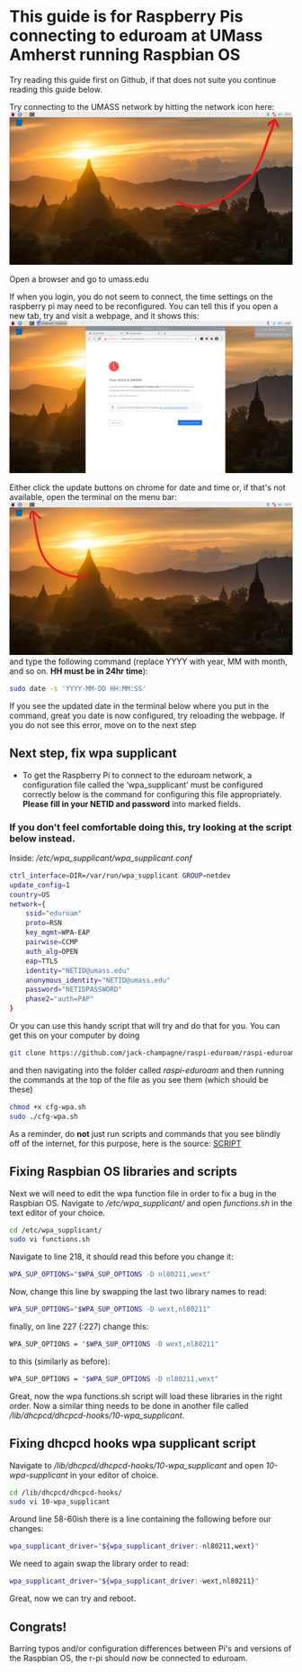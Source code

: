 # This guide is for Raspberry Pis connecting to eduroam at UMass Amherst running Raspbian OS

Try reading this guide first on Github, if that does not suite you continue reading this guide below.

Try connecting to the UMASS network by hitting the network icon here:
![Image of network icon](images/network-icon.jpg)

Open a browser and go to umass.edu

If when you login, you do not seem to connect, the time settings on the raspberry pi may need to be reconfigured. You can tell this if you open a new tab, try and visit a webpage, and it shows this:
![Image of date not set correctly](images/time-not-configured.png)

Either click the update buttons on chrome for date and time or, if that's not available, open the terminal on the menu bar:
![Location of terminal on menu bar](images/terminal-menu-bar.jpg)
and type the following command (replace YYYY with year, MM with month, and so on. **HH must be in 24hr time**):

```bash
sudo date -s 'YYYY-MM-DD HH:MM:SS'
```

If you see the updated date in the terminal below where you put in the command, great you date is now configured, try reloading the webpage.
If you do not see this error, move on to the next step

## Next step, fix wpa supplicant

* To get the Raspberry Pi to connect to the eduroam network, a configuration file called the ‘wpa_supplicant’ must be configured correctly
below is the command for configuring this file appropriately. **Please fill in your NETID and password** into marked fields.

### If you don't feel comfortable doing this, try looking at the script below instead.

Inside: */etc/wpa_supplicant/wpa_supplicant.conf*

```bash
ctrl_interface=DIR=/var/run/wpa_supplicant GROUP=netdev
update_config=1
country=US
network={
    ssid="eduroam"
    proto=RSN
    key_mgmt=WPA-EAP
    pairwise=CCMP
    auth_alg=OPEN
    eap=TTLS
    identity="NETID@umass.edu"
    anonymous_identity="NETID@umass.edu"
    password="NETIDPASSWORD"
    phase2="auth=PAP"
}
```

Or you can use this handy script that will try and do that for you. You can get this on your computer by doing

```bash
git clone https://github.com/jack-champagne/raspi-eduroam/raspi-eduroam.git
```

and then navigating into the folder called *raspi-eduroam*
and then running the commands at the top of the file as you see them (which should be these)

```bash
chmod +x cfg-wpa.sh
sudo ./cfg-wpa.sh
```

As a reminder, do **not** just run scripts and commands that you see blindly off of the internet, for this purpose,
here is the source:
[SCRIPT](cfg-wpa.sh)

## Fixing Raspbian OS libraries and scripts

Next we will need to edit the wpa function file in order to fix a bug in the Raspbian OS. Navigate to */etc/wpa_supplicant/* and open *functions.sh* in the text editor of your choice.

```bash
cd /etc/wpa_supplicant/
sudo vi functions.sh
```

Navigate to line 218, it should read this before you change it:
```bash
WPA_SUP_OPTIONS="$WPA_SUP_OPTIONS -D nl80211,wext"
```

Now, change this line by swapping the last two library names to read:
```bash
WPA_SUP_OPTIONS="$WPA_SUP_OPTIONS -D wext,nl80211"
```

finally, on line 227 (:227) change this:
```bash
WPA_SUP_OPTIONS = "$WPA_SUP_OPTIONS -D wext,nl80211"
```
to this (similarly as before):
```bash
WPA_SUP_OPTIONS = "$WPA_SUP_OPTIONS -D nl80211,wext"
```

Great, now the wpa functions.sh script will load these libraries in the right order. Now a similar thing needs to be done in another file called */lib/dhcpcd/dhcpcd-hooks/10-wpa_supplicant*.

## Fixing dhcpcd hooks wpa supplicant script

Navigate to */lib/dhcpcd/dhcpcd-hooks/10-wpa_supplicant* and open *10-wpa-supplicant* in your editor of choice.

```bash
cd /lib/dhcpcd/dhcpcd-hooks/
sudo vi 10-wpa_supplicant
```

Around line 58-60ish there is a line containing the following before our changes:

```bash
wpa_supplicant_driver="${wpa_supplicant_driver:-nl80211,wext}"
```

We need to again swap the library order to read:

```bash
wpa_supplicant_driver="${wpa_supplicant_driver:-wext,nl80211}"
```

Great, now we can try and reboot.

## Congrats!

Barring typos and/or configuration differences between Pi's and versions of the Raspbian OS, the r-pi should now be connected to eduroam.

